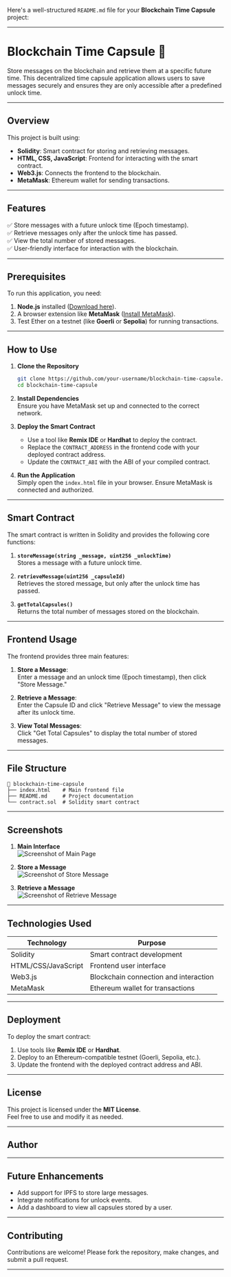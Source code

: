 Here's a well-structured `README.md` file for your **Blockchain Time Capsule** project:

---

# **Blockchain Time Capsule** 🚀

Store messages on the blockchain and retrieve them at a specific future time. This decentralized time capsule application allows users to save messages securely and ensures they are only accessible after a predefined unlock time.

---

## **Overview**

This project is built using:

- **Solidity**: Smart contract for storing and retrieving messages.
- **HTML, CSS, JavaScript**: Frontend for interacting with the smart contract.
- **Web3.js**: Connects the frontend to the blockchain.
- **MetaMask**: Ethereum wallet for sending transactions.

---

## **Features**

✅ Store messages with a future unlock time (Epoch timestamp).  
✅ Retrieve messages only after the unlock time has passed.  
✅ View the total number of stored messages.  
✅ User-friendly interface for interaction with the blockchain.  

---

## **Prerequisites**

To run this application, you need:

1. **Node.js** installed ([Download here](https://nodejs.org/)).
2. A browser extension like **MetaMask** ([Install MetaMask](https://metamask.io/)).
3. Test Ether on a testnet (like **Goerli** or **Sepolia**) for running transactions.

---

## **How to Use**

1. **Clone the Repository**
   ```bash
   git clone https://github.com/your-username/blockchain-time-capsule.git
   cd blockchain-time-capsule
   ```

2. **Install Dependencies**  
   Ensure you have MetaMask set up and connected to the correct network.

3. **Deploy the Smart Contract**  
   - Use a tool like **Remix IDE** or **Hardhat** to deploy the contract.
   - Replace the `CONTRACT_ADDRESS` in the frontend code with your deployed contract address.
   - Update the `CONTRACT_ABI` with the ABI of your compiled contract.

4. **Run the Application**  
   Simply open the `index.html` file in your browser. Ensure MetaMask is connected and authorized.

---

## **Smart Contract**

The smart contract is written in Solidity and provides the following core functions:

1. **`storeMessage(string _message, uint256 _unlockTime)`**  
   Stores a message with a future unlock time.

2. **`retrieveMessage(uint256 _capsuleId)`**  
   Retrieves the stored message, but only after the unlock time has passed.

3. **`getTotalCapsules()`**  
   Returns the total number of messages stored on the blockchain.

---

## **Frontend Usage**

The frontend provides three main features:

1. **Store a Message**:  
   Enter a message and an unlock time (Epoch timestamp), then click "Store Message."

2. **Retrieve a Message**:  
   Enter the Capsule ID and click "Retrieve Message" to view the message after its unlock time.

3. **View Total Messages**:  
   Click "Get Total Capsules" to display the total number of stored messages.

---

## **File Structure**

```
📂 blockchain-time-capsule
├── index.html    # Main frontend file
├── README.md     # Project documentation
└── contract.sol  # Solidity smart contract
```

---

## **Screenshots**

1. **Main Interface**  
   ![Screenshot of Main Page](https://via.placeholder.com/600x300?text=Main+Interface)

2. **Store a Message**  
   ![Screenshot of Store Message](https://via.placeholder.com/600x300?text=Store+Message)

3. **Retrieve a Message**  
   ![Screenshot of Retrieve Message](https://via.placeholder.com/600x300?text=Retrieve+Message)

---

## **Technologies Used**

| **Technology**     | **Purpose**                            |
|---------------------|----------------------------------------|
| Solidity            | Smart contract development            |
| HTML/CSS/JavaScript | Frontend user interface               |
| Web3.js             | Blockchain connection and interaction |
| MetaMask            | Ethereum wallet for transactions      |

---

## **Deployment**

To deploy the smart contract:

1. Use tools like **Remix IDE** or **Hardhat**.
2. Deploy to an Ethereum-compatible testnet (Goerli, Sepolia, etc.).
3. Update the frontend with the deployed contract address and ABI.

---

## **License**

This project is licensed under the **MIT License**.  
Feel free to use and modify it as needed.

---

## **Author**


---

## **Future Enhancements**

- Add support for IPFS to store large messages.  
- Integrate notifications for unlock events.  
- Add a dashboard to view all capsules stored by a user.

---

## **Contributing**

Contributions are welcome! Please fork the repository, make changes, and submit a pull request.

---

